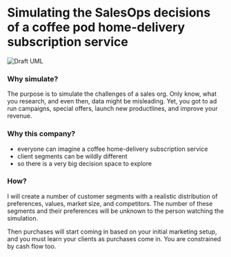 # Simulating the SalesOps decisions of a coffee pod home-delivery subscription service

![Draft UML](https://www.plantuml.com/plantuml/png/RP91pzem38Rl-HKHz_w17IQojXCxmAPruiJ5Aov4IrFak1feuhylQMdSJzzteVRpKlTzBMy30_7OEwKQ1aQz1_g3hFyfhMTGNi5xT1DPMDrrsBAEvAaokz-6C1BAYqD_GxOyK4QR-iv87jp97u4i_7OODXg2he_gkJWeny13ZxJoy8EmGqBVOf1PNmZy-UHDrrbl-J7DCLz5DotRmK-uD1d_8dkve5ZwvZitfibYe85ewpjTraiOF4FBCdndeqcoBJXT0SFqbLqb-W7_Yd0GuIS616gl6HWFxX6ivDeFPtIvgx2r8SRuC5PZaccrseukYizf2JdL2-XFCIWIMr2nIIokvBMAfLMbIMNE-dhgOhn56ZCiteMeNPLUaH27QXQ5B8KkAE8vtFGx_r42BiKqi37lOidgvB1quQ8mNwDgedtfwkEwcn-9o9qkHQ9o1c_n-l3MGZwZBVhpsBl_)

### Why simulate?
The purpose is to simulate the challenges of a sales org. Only know, what you research, and even then, data might be misleading. Yet, you got to ad run campaigns, special offers, launch new productlines, and improve your revenue.

### Why this company?
- everyone can imagine a coffee home-delivery subscription service
- client segments can be wildly different
- so there is a very big decision space to explore

### How?
I will create a number of customer segments with a realistic distribution of preferences, values, market size, and competitors. The number of these segments and their preferences will be unknown to the person watching the simulation.

Then purchases will start coming in based on your initial marketing setup, and you must learn your clients as purchases come in. You are constrained by cash flow too.



